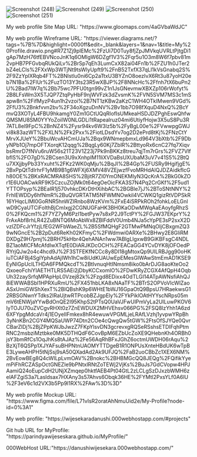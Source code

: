 ![Screenshot (248)](https://user-images.githubusercontent.com/91965395/149190155-5a069dda-54e5-4708-b8c5-7acf77625b20.png)
![Screenshot (249)](https://user-images.githubusercontent.com/91965395/149190181-efbf44f6-02c9-4cce-906b-e895677b4ccb.png)
![Screenshot (250)](https://user-images.githubusercontent.com/91965395/149190209-244911a4-b981-4cfb-92c8-829774690601.png)
![Screenshot (251)](https://user-images.githubusercontent.com/91965395/149190227-2abc9c5d-5f7f-4b27-9c48-5166f2a643b9.png)

<p>My web profile Site Map URL: "https://www.gloomaps.com/4aGVbaWdJC"</p>
<p>My web profile Wireframe URL: "https://viewer.diagrams.net/?tags=%7B%7D&highlight=0000ff&edit=_blank&layers=1&nav=1&title=My%20Profile.drawio.png#R7Z1Zj9pIEMc%2FzUi7D0Tuy8fjZpJMVkqUVRLtPjtgDi1gAp7MzH76tfEBVNcoJnK1q6OMIgW6DZgf1V3%2Fqr5u1O3m8W6f7pbv81m2vpHB7PFGvbqRUkQiLv%2BrSp7qEh3LumCxX82ai04Fn1b%2FZU1h0JTer2bZ4eLCIs%2FXxWp3WTjNt9tsWlyUpft9%2FnB52TxfX37qLl1kVsGnabq2S%2F9ZzYplXRqb4FT%2BNlstlu0ni6Cp2aTtxU3BYZnO8oezIvX6Rt3u87yoH20eb7N1Ba%2FlUr%2FuzTO13Y3ts23R5wXBJP%2F8NNcHc%2Ffnh7tX6buPn2U%2Bad7lW7q%2Bb75wc7PFU0tgn99vZ1n1JsGNevmwXBXZp106rWofyt%2B8LFsWm3X5TJQP7ZtqPyHbF9njWVFzk3dZvsmK%2FVN5SVM7MS3c1mSapw8n%2FifMyzP4un1h2vzoi%2B7NT1zKBw2aKzC1WH4OTkIMwen9VGd%2FfU3%2Bnkfvvn2bv%2F34oXgzuDnNV%2Bv1bb7O98fXquD4NxQ%2BcYmvQ3XOTyL4FBU9hkamgY0Zm1GCtUQqRIofIsUMkeaHSDJDZPghEswQhfwQMSMU8SM0YYYoZoiIW0NLGDLi1tRapealruz04mi6UtiyfHojw3X5uS8Pu3R7ATL8el9FpC%2BnNZ4%2Fysr94kv6W3lz5b%2FyBgL00e%2FVwwpgGWJvi8k83azWT%2FXLN%2Fk2Pxx%2FiotLDsdYv7og2D2ePrd8tKj%2FNzCtYMrvXJUeY%2BbuWcvAHCmUJa%2Bqx9WNmepbmxLd964V3bXtb%2F9DbyNPb1Oj7mpOFTXorqK12qqg%2BqgLy60Kj7ZblR%2BttyoRx6cnC27fq7XiqvbsRmrD7fNVu6ruW56s21T23V1Z23j7Pk9nBKKz8treu7qjTm7rGrs%2FVZ7VlfbflS%2FO7gD%2BCsen3U9xXnhpIM11liXVDaBsUXUbaM3uV7v41S5%2BtQu7XXjjbyPb33Yxuht%2FKz2WK0qMju%2BqJI%2B4Gp%2FUSRy9HgifjgE%2BxPpQtTdIrhrF1yMB9B1g6WFXj6XMV48VZEjwzfFvoMRHdAlQJDZAidkfIcGh80OE%2BKxRACMRA8SHS%2BjitR7ZI0YmONEKMIyN3QcKrA%2BkG0kZOr1E6UOACwkRF9K5CzcuZOjMk0t64egOeOicFKA3S7N4Pq2CrGKf%2F5ud1YTTOPsyp%2BEaIR1j570vhkcDKrDtHXihbAC%2BGBle7jJ%2BToSNtNNY%2FrhlEWDDy6hfNmR%2BuQVGRTATM5NFWMNOwkil4VCWKQ1gizRtVDPSkR16YHqcLlMl0GoRNR5hnWZIRnbo8WzKVm%2FxE4iSRPkROh2fohkLoELGnlwD9CyaUTCiFolthBjCmIxgj2CGNUGFaHK3BH0KaODwMWqAaEAoyfgRhzS0%2FKQcm1%2F7YZ7yM6PzI1betPyw7s8xP2J9TctPY%2FGJW37EKprY%2FrAxAbf8rhLR42ZuBNTQ6MoAbWx8ZBlFddV0Umb4NJa5cYpPE3sP2sxX2DvzlZDFcJrYfzjLfEG2WFbWaeZL%2B5SfMQHgF2GTMwPMNqOIjCBxgmZQ39wNGncE%2B2pDut6ReKh02KFmyC%2FWdmwi0ARXe%2BHwy2E8GliRMDXDgZ9H7pmj%2BRH75kHbr4QehANAn1ww7ABlgLlgxwB9GiKBFsgC4NDLBZ1aoMICFMcAfdIwXTqfE0DiARJKDcOCH%2FEACaGG4YCvDYK8jOFOedPRYrjQJw2o4c4hcd9J%2F3STFEKfNCCc8y8DI18gMtoxQp9UILRBJgg90oHKiuTCiAFBj4SglYphAdAjIWh1hCw8iUdKUAUwEpEMesGIWAwStmEmAD1KSE9EyNIGpUcILTHDA6FPMQkcdT%2BtIvnuqHtINmsm8iko0bArDJG8aoKteOo2QxoeoFchiYIAETHTLRS5AEi2jDbyKCCxomIO%2FDwKRyZCGX4AfQpH4OqbUh32zaySrfqMPApHpL0Vzej82k%2Fzgd8EDixx4OdTLGI14ATpAWNsfiAhQJ8iEWWABSbI1HPRXuRmU%2FX451hbLKA8xNAaTF%2BTrS2OPVoVIcWlZaoASxUmiGWShXexT%2BIQBshK9p6WHtE1bWJ16GpaOtQ9BpsU7HRaekwsG12RBSGNwnYTdks2IRaUjtwRTPcobBZJgpEly%2FYkPiklOAtHYYscNRps05mmV6tENWjaYYwBdOnQE2I95KhpS2tPTsQ0UaVJFwUlPmVyLa2UILuwPKOV6IyTOJU70uZVCgvRHXt0z7ZnEWDUX2MHVEhsv066PG%2FSQ8lzYhh1A6zd6XFYpgMdcaVr4j1EOyeIIFmkex8hR4ewuwVPGMLjeLRAfLVzhj1yvpwYRpBh3yNnKBn2CGY4MQSaUWP74Dtn2COe4cQwgQw5tGW%2FtsOfSJYQe0QvrCBarZlDj%2BjZPpKWJbJwzZ7FKpYlsvDN3gcrevxgRQSeRSshsETDIFqhPtmRNC2msbziMztbke0MK5DTHQdF6CovBpM6EZbUcZoXE9QHebnKh4ORBh0jsY3bmRfCs1OqJhKs8tAJAz%2Fe56AqRhBFxJGhZ6octmUWDH06rAqu%2BzXjT6QSPp1XJYAFsuBHPNtnUAOMYTTDgeB1R1ONPUsXnteHBdUK6wTpBE3LyweAHPH5tNjSsj9sA50QXadAd2Ak9UFJQ%2FaB2uoCBbZc1XEX6NM%2BvEowBEg8Q4cWILpLvmOAV%2Bnokc%2BHBMGcQQ8JEQg%2FQifikYyemPiFhRCZASpOctGNEZIe9bPNtxlRNtZoTEWj2VjKs%2BuJs7GdCVopw4HPJAamiQ24oEupCdH2UNjXZmqep0hktfAEB4Pt04GtL2zLCLgSzDJxzbWMH6zelAFZgiS3a7Lasldsax7HXAny3s57Ahvs6Obqk36HE%2FYMtl2PxsYLf0A6lU%2F3eV6c1d2VX3b5Pp9l1RX%2FAw%3D%3D"</p>

<p>My web profile Mockup URL: "https://www.figma.com/file/L71vIsR2oratAhNmuUid2e/My-Profile?node-id=0%3A1"</p>
<p>My web profile: "https://wijesekaradanushi.000webhostapp.com/#projects"</p>
<p>Git hub URL for MyProfile: "https://parindyawijeseskara.github.io/MyProfile/"</p>
<p>000WebHost URL:"https://danushiwijesekara.000webhostapp.com/"</p>




